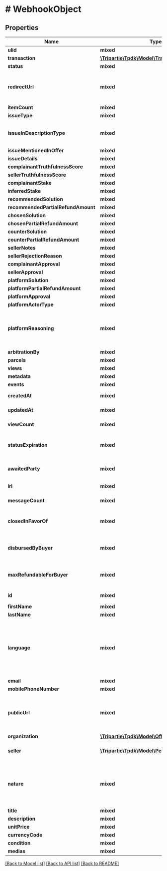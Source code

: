 # # WebhookObject

## Properties

Name | Type | Description | Notes
------------ | ------------- | ------------- | -------------
**ulid** | **mixed** |  |
**transaction** | [**\Tripartie\Tpdk\Model\TransactionRead**](TransactionRead.md) |  | [optional]
**status** | **mixed** |  |
**redirectUrl** | **mixed** | Fill-in that field IF you intend to redirect your customer instead of using a WebView. | [optional]
**itemCount** | **mixed** |  | [optional]
**issueType** | **mixed** |  | [optional]
**issueInDescriptionType** | **mixed** | To be set only in conjunction of issueType &#x3D; NOT_AS_DESCRIBED. | [optional]
**issueMentionedInOffer** | **mixed** |  | [optional]
**issueDetails** | **mixed** |  | [optional]
**complainantTruthfulnessScore** | **mixed** |  |
**sellerTruthfulnessScore** | **mixed** |  |
**complainantStake** | **mixed** |  | [optional]
**inferredStake** | **mixed** |  | [optional]
**recommendedSolution** | **mixed** |  | [optional]
**recommendedPartialRefundAmount** | **mixed** |  | [optional]
**chosenSolution** | **mixed** |  | [optional]
**chosenPartialRefundAmount** | **mixed** |  | [optional]
**counterSolution** | **mixed** |  | [optional]
**counterPartialRefundAmount** | **mixed** |  | [optional]
**sellerNotes** | **mixed** |  | [optional]
**sellerRejectionReason** | **mixed** |  | [optional]
**complainantApproval** | **mixed** |  | [optional]
**sellerApproval** | **mixed** |  | [optional]
**platformSolution** | **mixed** |  | [optional]
**platformPartialRefundAmount** | **mixed** |  | [optional]
**platformApproval** | **mixed** |  | [optional]
**platformActorType** | **mixed** |  | [optional]
**platformReasoning** | **mixed** | Explicit additional information about the platform decision. Could be written by AI, Ruling or Customer Care. | [optional]
**arbitrationBy** | **mixed** |  | [optional]
**parcels** | **mixed** |  |
**views** | **mixed** |  |
**metadata** | **mixed** |  |
**events** | **mixed** |  | [optional]
**createdAt** | **mixed** |  | [optional] [readonly]
**updatedAt** | **mixed** |  | [optional] [readonly]
**viewCount** | **mixed** |  | [optional] [readonly]
**statusExpiration** | **mixed** | Yield if eligible the date-time at which the dispute state expire. | [optional] [readonly]
**awaitedParty** | **mixed** | Determine who is awaited (actor) for the next transition | [optional] [readonly]
**iri** | **mixed** |  | [optional] [readonly]
**messageCount** | **mixed** |  | [optional] [readonly]
**closedInFavorOf** | **mixed** | Determine who won the case, if not specified, then it is ongoing. | [optional] [readonly]
**disbursedByBuyer** | **mixed** | Total amount disbursed by the buyer to acquire the item. | [optional] [readonly]
**maxRefundableForBuyer** | **mixed** | How much the buyer can actually receive back in case of a full refund. | [optional] [readonly]
**id** | **mixed** |  | [optional] [readonly]
**firstName** | **mixed** |  | [optional]
**lastName** | **mixed** |  | [optional]
**language** | **mixed** | That data is used for rendering the frontend application with given language. If not set, will be inferred. Custom codes can be issued for specific requirements. | [optional]
**email** | **mixed** |  | [optional]
**mobilePhoneNumber** | **mixed** |  | [optional]
**publicUrl** | **mixed** | If specified, there would be not need for you to fill-in details. Must be accessible over WAN. | [optional]
**organization** | [**\Tripartie\Tpdk\Model\OfferReadOrganization**](OfferReadOrganization.md) |  | [optional]
**seller** | [**\Tripartie\Tpdk\Model\PersonaRead**](PersonaRead.md) | If the seller is actually YOUR organization, set it to NULL. |
**nature** | **mixed** | This WILL affect the assigned workflow. Choosing service will disable delivery for example. Refer to our technical hub for more information. |
**title** | **mixed** |  | [optional]
**description** | **mixed** |  | [optional]
**unitPrice** | **mixed** |  | [optional]
**currencyCode** | **mixed** |  | [optional]
**condition** | **mixed** |  | [optional]
**medias** | **mixed** |  |

[[Back to Model list]](../../README.md#models) [[Back to API list]](../../README.md#endpoints) [[Back to README]](../../README.md)
